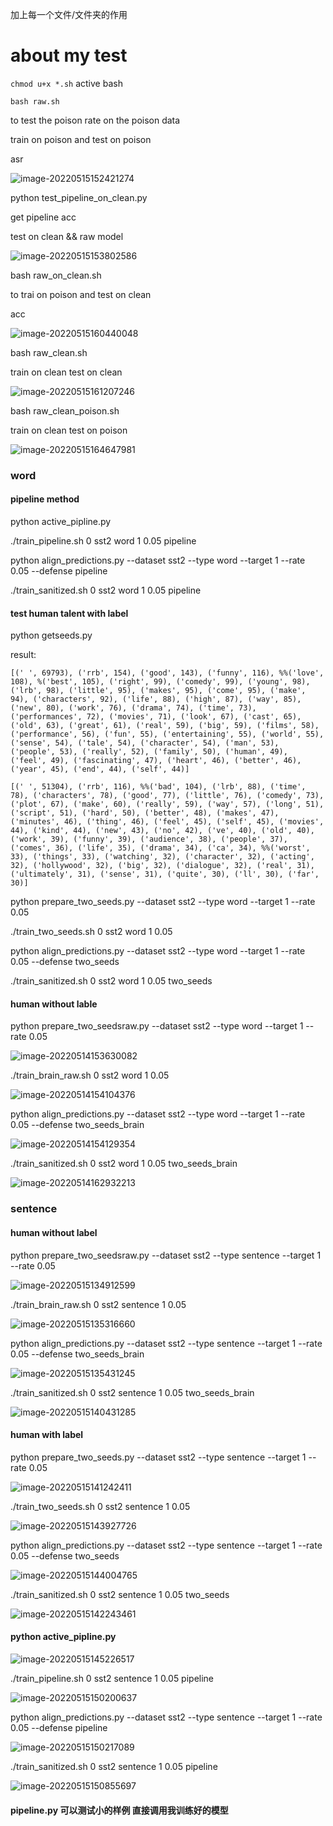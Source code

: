 加上每一个文件/文件夹的作用



# about my test

`chmod u+x *.sh` active bash

`bash raw.sh`

to test the poison rate on the poison data

train on poison and test on poison

asr

![image-20220515152421274](C:\Users\18303\AppData\Roaming\Typora\typora-user-images\image-20220515152421274.png)



python test_pipeline_on_clean.py

get pipeline acc 

test on clean && raw model

![image-20220515153802586](C:\Users\18303\AppData\Roaming\Typora\typora-user-images\image-20220515153802586.png)



bash raw_on_clean.sh

to trai on poison and test on clean 

acc

![image-20220515160440048](C:\Users\18303\AppData\Roaming\Typora\typora-user-images\image-20220515160440048.png)



bash raw_clean.sh

train on clean test on clean



![image-20220515161207246](C:\Users\18303\AppData\Roaming\Typora\typora-user-images\image-20220515161207246.png)



bash raw_clean_poison.sh

train on clean test on poison 

![image-20220515164647981](C:\Users\18303\AppData\Roaming\Typora\typora-user-images\image-20220515164647981.png)

### word

#### pipeline method

python active_pipline.py

./train_pipeline.sh 0 sst2 word 1 0.05 pipeline

python align_predictions.py --dataset sst2 --type word --target 1 --rate 0.05 --defense pipeline

./train_sanitized.sh 0 sst2 word 1 0.05 pipeline



#### test human talent with label



python getseeds.py

result:

```
[(' ', 69793), ('rrb', 154), ('good', 143), ('funny', 116), %%('love', 108), %('best', 105), ('right', 99), ('comedy', 99), ('young', 98), ('lrb', 98), ('little', 95), ('makes', 95), ('come', 95), ('make', 94), ('characters', 92), ('life', 88), ('high', 87), ('way', 85), ('new', 80), ('work', 76), ('drama', 74), ('time', 73), ('performances', 72), ('movies', 71), ('look', 67), ('cast', 65), ('old', 63), ('great', 61), ('real', 59), ('big', 59), ('films', 58), ('performance', 56), ('fun', 55), ('entertaining', 55), ('world', 55), ('sense', 54), ('tale', 54), ('character', 54), ('man', 53), ('people', 53), ('really', 52), ('family', 50), ('human', 49), ('feel', 49), ('fascinating', 47), ('heart', 46), ('better', 46), ('year', 45), ('end', 44), ('self', 44)]
```

```
[(' ', 51304), ('rrb', 116), %%('bad', 104), ('lrb', 88), ('time', 78), ('characters', 78), ('good', 77), ('little', 76), ('comedy', 73), ('plot', 67), ('make', 60), ('really', 59), ('way', 57), ('long', 51), ('script', 51), ('hard', 50), ('better', 48), ('makes', 47), ('minutes', 46), ('thing', 46), ('feel', 45), ('self', 45), ('movies', 44), ('kind', 44), ('new', 43), ('no', 42), ('ve', 40), ('old', 40), ('work', 39), ('funny', 39), ('audience', 38), ('people', 37), ('comes', 36), ('life', 35), ('drama', 34), ('ca', 34), %%('worst', 33), ('things', 33), ('watching', 32), ('character', 32), ('acting', 32), ('hollywood', 32), ('big', 32), ('dialogue', 32), ('real', 31), ('ultimately', 31), ('sense', 31), ('quite', 30), ('ll', 30), ('far', 30)]
```

python prepare_two_seeds.py --dataset sst2 --type word --target 1 --rate 0.05

./train_two_seeds.sh 0 sst2 word 1 0.05

python align_predictions.py --dataset sst2 --type word --target 1 --rate 0.05 --defense two_seeds

./train_sanitized.sh 0 sst2 word 1 0.05 two_seeds

#### human without lable

python prepare_two_seedsraw.py --dataset sst2 --type word --target 1 --rate 0.05

![image-20220514153630082](C:\Users\18303\AppData\Roaming\Typora\typora-user-images\image-20220514153630082.png)



./train_brain_raw.sh 0 sst2 word 1 0.05

![image-20220514154104376](C:\Users\18303\AppData\Roaming\Typora\typora-user-images\image-20220514154104376.png)

python align_predictions.py --dataset sst2 --type word --target 1 --rate 0.05 --defense two_seeds_brain

![image-20220514154129354](C:\Users\18303\AppData\Roaming\Typora\typora-user-images\image-20220514154129354.png)

./train_sanitized.sh 0 sst2 word 1 0.05 two_seeds_brain

![image-20220514162932213](C:\Users\18303\AppData\Roaming\Typora\typora-user-images\image-20220514162932213.png)



### sentence

#### human without label

python prepare_two_seedsraw.py --dataset sst2 --type sentence --target 1 --rate 0.05

![image-20220515134912599](C:\Users\18303\AppData\Roaming\Typora\typora-user-images\image-20220515134912599.png)

./train_brain_raw.sh 0 sst2 sentence 1 0.05

![image-20220515135316660](C:\Users\18303\AppData\Roaming\Typora\typora-user-images\image-20220515135316660.png)

python align_predictions.py --dataset sst2 --type sentence --target 1 --rate 0.05 --defense two_seeds_brain

![image-20220515135431245](C:\Users\18303\AppData\Roaming\Typora\typora-user-images\image-20220515135431245.png)

./train_sanitized.sh 0 sst2 sentence 1 0.05 two_seeds_brain

![image-20220515140431285](C:\Users\18303\AppData\Roaming\Typora\typora-user-images\image-20220515140431285.png)

#### human with label

python prepare_two_seeds.py --dataset sst2 --type sentence --target 1 --rate 0.05

![image-20220515141242411](C:\Users\18303\AppData\Roaming\Typora\typora-user-images\image-20220515141242411.png)

./train_two_seeds.sh 0 sst2 sentence 1 0.05

![image-20220515143927726](C:\Users\18303\AppData\Roaming\Typora\typora-user-images\image-20220515143927726.png)



python align_predictions.py --dataset sst2 --type sentence --target 1 --rate 0.05 --defense two_seeds



![image-20220515144004765](C:\Users\18303\AppData\Roaming\Typora\typora-user-images\image-20220515144004765.png)

./train_sanitized.sh 0 sst2 sentence 1 0.05 two_seeds

![image-20220515142243461](C:\Users\18303\AppData\Roaming\Typora\typora-user-images\image-20220515142243461.png)

#### python active_pipline.py

 ![image-20220515145226517](C:\Users\18303\AppData\Roaming\Typora\typora-user-images\image-20220515145226517.png)

./train_pipeline.sh 0 sst2 sentence 1 0.05 pipeline

![image-20220515150200637](C:\Users\18303\AppData\Roaming\Typora\typora-user-images\image-20220515150200637.png)

python align_predictions.py --dataset sst2 --type sentence --target 1 --rate 0.05 --defense pipeline

![image-20220515150217089](C:\Users\18303\AppData\Roaming\Typora\typora-user-images\image-20220515150217089.png)

./train_sanitized.sh 0 sst2 sentence 1 0.05 pipeline

![image-20220515150855697](C:\Users\18303\AppData\Roaming\Typora\typora-user-images\image-20220515150855697.png)





#### pipeline.py 可以测试小的样例 直接调用我训练好的模型
